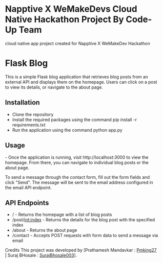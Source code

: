 # Napptive X WeMakeDevs Cloud Native Hackathon Project By Code-Up Team
cloud native app project created for Napptive X WeMakeDev Hackathon

<h1><b>Flask Blog</b></h1>
This is a simple Flask blog application that retrieves blog posts from an external API and displays them on the homepage. Users can click on a post to view its details, or navigate to the about page.

<h2><b>Installation</b></h2>

- Clone the repository
- Install the required packages using the command pip install -r requirements.txt
- Run the application using the command python app.py

<h2><b>Usage</b></h2>
- Once the application is running, visit http://localhost:3000 to view the homepage. From there, you can navigate to individual blog posts or the about page.

To send a message through the contact form, fill out the form fields and click "Send". The message will be sent to the email address configured in the email API endpoint.

<h2><b>API Endpoints</b></h2>

- / - Returns the homepage with a list of blog posts
- /post/<int:index> - Returns the details for the blog post with the specified index
- /about - Returns the about page
- /contact - Accepts POST requests with form data to send a message via email

Credits
This project was developed by [Prathamesh Mandavkar :
<a href="https://github.com/Pmking27" target="blank">Pmking27</a> | Suraj BHosale : <a href="https://github.com/SurajBhosale003" target="blank">SurajBhosale003</a>].
